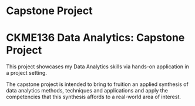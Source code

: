 # Capstone Project

# CKME136 Data Analytics: Capstone Project

This project showcases my Data Analytics skills via hands-on application in a project setting. 

The capstone project is intended to bring to fruition an applied synthesis of data analytics methods, techniques and applications and apply the competencies that this synthesis affords to a real-world area of interest.

